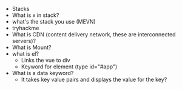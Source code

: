 - Stacks 
- What is x in stack?
- what's the stack you use (MEVN)
- tryhackme 
- What is CDN (content delivery network, these are interconnected servers)? 
- What is Mount?
- what is el? 
	- Links the vue to div
	- Keyword for element (type id="#app")
- What is a data keyword?
	- It takes key value pairs and displays the value for the key?